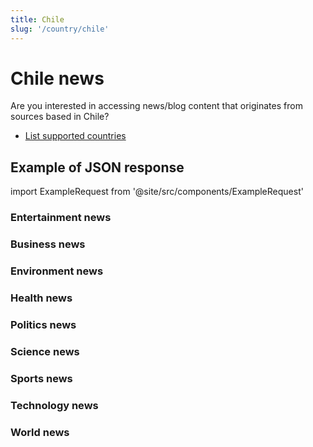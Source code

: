 ```yaml
---
title: Chile
slug: '/country/chile'
---
```


# Chile news

Are you interested in accessing news/blog content that originates from sources based in Chile?

- [List supported countries](/get-articles/countries)

## Example of JSON response

import ExampleRequest from '@site/src/components/ExampleRequest'

### Entertainment news
<ExampleRequest url="https://apitube.io/v1/news/articles?limit=2&category=news/Arts_and_Entertainment&country=cl"></ExampleRequest>

### Business news
<ExampleRequest url="https://apitube.io/v1/news/articles?limit=2&category=news/Business&country=cl"></ExampleRequest>

### Environment news
<ExampleRequest url="https://apitube.io/v1/news/articles?limit=2&category=news/Environment&country=cl"></ExampleRequest>

### Health news
<ExampleRequest url="https://apitube.io/v1/news/articles?limit=2&category=news/Health&country=cl"></ExampleRequest>

### Politics news
<ExampleRequest url="https://apitube.io/v1/news/articles?limit=2&category=news/Politics&country=cl"></ExampleRequest>

### Science news
<ExampleRequest url="https://apitube.io/v1/news/articles?limit=2&category=news/Science&country=cl"></ExampleRequest>

### Sports news
<ExampleRequest url="https://apitube.io/v1/news/articles?limit=2&category=news/Sports&country=cl"></ExampleRequest>

### Technology news
<ExampleRequest url="https://apitube.io/v1/news/articles?limit=2&category=news/Technology&country=cl"></ExampleRequest>

### World news
<ExampleRequest url="https://apitube.io/v1/news/articles?limit=2&category=news/World&country=cl"></ExampleRequest>
